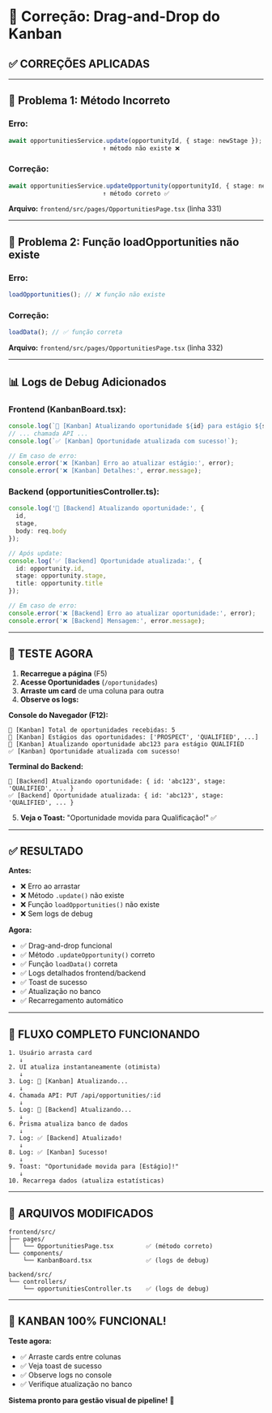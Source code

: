 # 🔧 Correção: Drag-and-Drop do Kanban

## ✅ **CORREÇÕES APLICADAS**

---

## 🐛 **Problema 1: Método Incorreto**

### **Erro:**
```typescript
await opportunitiesService.update(opportunityId, { stage: newStage });
                          ↑ método não existe ❌
```

### **Correção:**
```typescript
await opportunitiesService.updateOpportunity(opportunityId, { stage: newStage });
                          ↑ método correto ✅
```

**Arquivo:** `frontend/src/pages/OpportunitiesPage.tsx` (linha 331)

---

## 🐛 **Problema 2: Função loadOpportunities não existe**

### **Erro:**
```typescript
loadOpportunities(); // ❌ função não existe
```

### **Correção:**
```typescript
loadData(); // ✅ função correta
```

**Arquivo:** `frontend/src/pages/OpportunitiesPage.tsx` (linha 332)

---

## 📊 **Logs de Debug Adicionados**

### **Frontend (KanbanBoard.tsx):**
```typescript
console.log(`🔄 [Kanban] Atualizando oportunidade ${id} para estágio ${stage}`);
// ... chamada API ...
console.log(`✅ [Kanban] Oportunidade atualizada com sucesso!`);

// Em caso de erro:
console.error('❌ [Kanban] Erro ao atualizar estágio:', error);
console.error('❌ [Kanban] Detalhes:', error.message);
```

### **Backend (opportunitiesController.ts):**
```typescript
console.log('🔄 [Backend] Atualizando oportunidade:', {
  id,
  stage,
  body: req.body
});

// Após update:
console.log('✅ [Backend] Oportunidade atualizada:', {
  id: opportunity.id,
  stage: opportunity.stage,
  title: opportunity.title
});

// Em caso de erro:
console.error('❌ [Backend] Erro ao atualizar oportunidade:', error);
console.error('❌ [Backend] Mensagem:', error.message);
```

---

## 🧪 **TESTE AGORA**

1. **Recarregue a página** (F5)
2. **Acesse Oportunidades** (`/oportunidades`)
3. **Arraste um card** de uma coluna para outra
4. **Observe os logs:**

**Console do Navegador (F12):**
```
🎯 [Kanban] Total de oportunidades recebidas: 5
🎯 [Kanban] Estágios das oportunidades: ['PROSPECT', 'QUALIFIED', ...]
🔄 [Kanban] Atualizando oportunidade abc123 para estágio QUALIFIED
✅ [Kanban] Oportunidade atualizada com sucesso!
```

**Terminal do Backend:**
```
🔄 [Backend] Atualizando oportunidade: { id: 'abc123', stage: 'QUALIFIED', ... }
✅ [Backend] Oportunidade atualizada: { id: 'abc123', stage: 'QUALIFIED', ... }
```

5. **Veja o Toast:** "Oportunidade movida para Qualificação!" ✅

---

## ✅ **RESULTADO**

**Antes:**
- ❌ Erro ao arrastar
- ❌ Método `.update()` não existe
- ❌ Função `loadOpportunities()` não existe
- ❌ Sem logs de debug

**Agora:**
- ✅ Drag-and-drop funcional
- ✅ Método `.updateOpportunity()` correto
- ✅ Função `loadData()` correta
- ✅ Logs detalhados frontend/backend
- ✅ Toast de sucesso
- ✅ Atualização no banco
- ✅ Recarregamento automático

---

## 🎯 **FLUXO COMPLETO FUNCIONANDO**

```
1. Usuário arrasta card
   ↓
2. UI atualiza instantaneamente (otimista)
   ↓
3. Log: 🔄 [Kanban] Atualizando...
   ↓
4. Chamada API: PUT /api/opportunities/:id
   ↓
5. Log: 🔄 [Backend] Atualizando...
   ↓
6. Prisma atualiza banco de dados
   ↓
7. Log: ✅ [Backend] Atualizado!
   ↓
8. Log: ✅ [Kanban] Sucesso!
   ↓
9. Toast: "Oportunidade movida para [Estágio]!"
   ↓
10. Recarrega dados (atualiza estatísticas)
```

---

## 📁 **ARQUIVOS MODIFICADOS**

```
frontend/src/
├── pages/
│   └── OpportunitiesPage.tsx         ✅ (método correto)
└── components/
    └── KanbanBoard.tsx               ✅ (logs de debug)

backend/src/
└── controllers/
    └── opportunitiesController.ts    ✅ (logs de debug)
```

---

## 🎉 **KANBAN 100% FUNCIONAL!**

**Teste agora:**
- ✅ Arraste cards entre colunas
- ✅ Veja toast de sucesso
- ✅ Observe logs no console
- ✅ Verifique atualização no banco

**Sistema pronto para gestão visual de pipeline!** 🚀

